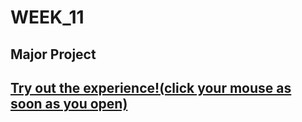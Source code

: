 # WEEK_11

## Major Project
## [Try out the experience!(click your mouse as soon as you open)](https://TajHealy.github.io/CodeWords/week_11/tinkeredWeek11/)

